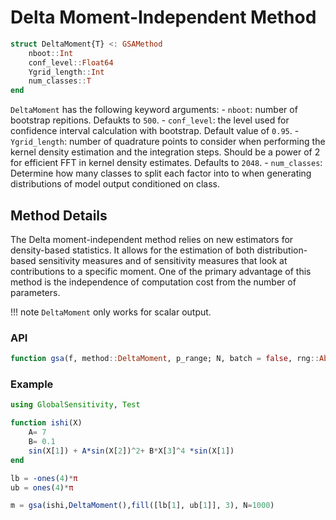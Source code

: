# Delta Moment-Independent Method

```julia
struct DeltaMoment{T} <: GSAMethod
    nboot::Int
    conf_level::Float64
    Ygrid_length::Int
    num_classes::T
end
```

`DeltaMoment` has the following keyword arguments:
    - `nboot`: number of bootstrap repitions. Defaukts to `500`.
    - `conf_level`: the level used for confidence interval calculation with bootstrap. Default value of `0.95`.
    - `Ygrid_length`: number of quadrature points to consider when performing the kernel density estimation and the integration steps. Should be a power of 2 for efficient FFT in kernel density estimates. Defaults to `2048`.
    - `num_classes`: Determine how many classes to split each factor into to when generating distributions of model output conditioned on class.

## Method Details

The Delta moment-independent method relies on new estimators for 
density-based statistics.  It allows for the estimation of both 
distribution-based sensitivity measures and of sensitivity measures that 
look at contributions to a specific moment. One of the primary advantage 
of this method is the independence of computation cost from the number of 
parameters.

!!! note
    `DeltaMoment` only works for scalar output.

### API

```julia
function gsa(f, method::DeltaMoment, p_range; N, batch = false, rng::AbstractRNG = Random.default_rng(), kwargs...)
```

### Example

```julia
using GlobalSensitivity, Test

function ishi(X)
    A= 7
    B= 0.1
    sin(X[1]) + A*sin(X[2])^2+ B*X[3]^4 *sin(X[1])
end

lb = -ones(4)*π
ub = ones(4)*π

m = gsa(ishi,DeltaMoment(),fill([lb[1], ub[1]], 3), N=1000)
```